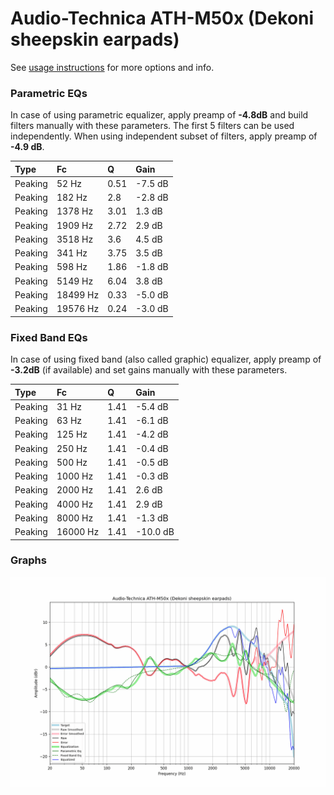 # Audio-Technica ATH-M50x (Dekoni sheepskin earpads)
See [usage instructions](https://github.com/jaakkopasanen/AutoEq#usage) for more options and info.

### Parametric EQs
In case of using parametric equalizer, apply preamp of **-4.8dB** and build filters manually
with these parameters. The first 5 filters can be used independently.
When using independent subset of filters, apply preamp of **-4.9 dB**.

| Type    | Fc       |    Q | Gain    |
|:--------|:---------|:-----|:--------|
| Peaking | 52 Hz    | 0.51 | -7.5 dB |
| Peaking | 182 Hz   | 2.8  | -2.8 dB |
| Peaking | 1378 Hz  | 3.01 | 1.3 dB  |
| Peaking | 1909 Hz  | 2.72 | 2.9 dB  |
| Peaking | 3518 Hz  | 3.6  | 4.5 dB  |
| Peaking | 341 Hz   | 3.75 | 3.5 dB  |
| Peaking | 598 Hz   | 1.86 | -1.8 dB |
| Peaking | 5149 Hz  | 6.04 | 3.8 dB  |
| Peaking | 18499 Hz | 0.33 | -5.0 dB |
| Peaking | 19576 Hz | 0.24 | -3.0 dB |

### Fixed Band EQs
In case of using fixed band (also called graphic) equalizer, apply preamp of **-3.2dB**
(if available) and set gains manually with these parameters.

| Type    | Fc       |    Q | Gain     |
|:--------|:---------|:-----|:---------|
| Peaking | 31 Hz    | 1.41 | -5.4 dB  |
| Peaking | 63 Hz    | 1.41 | -6.1 dB  |
| Peaking | 125 Hz   | 1.41 | -4.2 dB  |
| Peaking | 250 Hz   | 1.41 | -0.4 dB  |
| Peaking | 500 Hz   | 1.41 | -0.5 dB  |
| Peaking | 1000 Hz  | 1.41 | -0.3 dB  |
| Peaking | 2000 Hz  | 1.41 | 2.6 dB   |
| Peaking | 4000 Hz  | 1.41 | 2.9 dB   |
| Peaking | 8000 Hz  | 1.41 | -1.3 dB  |
| Peaking | 16000 Hz | 1.41 | -10.0 dB |

### Graphs
![](./Audio-Technica%20ATH-M50x%20(Dekoni%20sheepskin%20earpads).png)